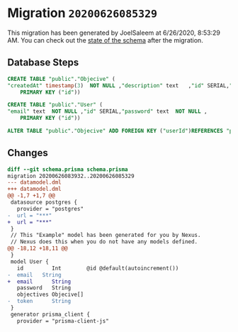 # Migration `20200626085329`

This migration has been generated by JoelSaleem at 6/26/2020, 8:53:29 AM.
You can check out the [state of the schema](./schema.prisma) after the migration.

## Database Steps

```sql
CREATE TABLE "public"."Objecive" (
"createdAt" timestamp(3)  NOT NULL ,"description" text   ,"id" SERIAL,"title" text  NOT NULL ,"userId" integer   ,
    PRIMARY KEY ("id"))

CREATE TABLE "public"."User" (
"email" text  NOT NULL ,"id" SERIAL,"password" text  NOT NULL ,
    PRIMARY KEY ("id"))

ALTER TABLE "public"."Objecive" ADD FOREIGN KEY ("userId")REFERENCES "public"."User"("id") ON DELETE SET NULL  ON UPDATE CASCADE
```

## Changes

```diff
diff --git schema.prisma schema.prisma
migration 20200626083932..20200626085329
--- datamodel.dml
+++ datamodel.dml
@@ -1,7 +1,7 @@
 datasource postgres {
   provider = "postgres"
-  url = "***"
+  url = "***"
 }
 // This "Example" model has been generated for you by Nexus.
 // Nexus does this when you do not have any models defined.
@@ -18,12 +18,11 @@
 }
 model User {
   id         Int        @id @default(autoincrement())
-  email   String
+  email      String
   password   String
   objectives Objecive[]
-  token      String
 }
 generator prisma_client {
   provider = "prisma-client-js"
```



